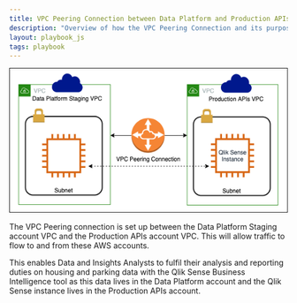 ```yaml
---
title: VPC Peering Connection between Data Platform and Production APIs AWS accounts
description: "Overview of how the VPC Peering Connection and its purpose"
layout: playbook_js
tags: playbook
---
```

![VPC Peering Connection](./images/vpc-peering-connection.png)

The VPC Peering connection is set up between the Data Platform Staging account VPC and the Production APIs account VPC. This will allow traffic to flow to and from these AWS accounts.

This enables Data and Insights Analysts to fulfil their analysis and reporting duties on housing and parking data with the Qlik Sense Business Intelligence tool as this data lives in the Data Platform account and the Qlik Sense instance lives in the Production APIs account.